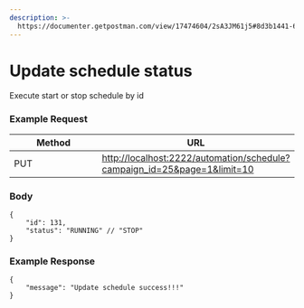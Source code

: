 ```yaml
---
description: >-
  https://documenter.getpostman.com/view/17474604/2sA3JM61j5#8d3b1441-62e2-4d0e-9299-6791b0a9d860
---
```


# Update schedule status

Execute start or stop schedule by id

### **Example Request** <a href="#example-request-1" id="example-request-1"></a>

<table><thead><tr><th width="145">Method</th><th>URL</th></tr></thead><tbody><tr><td>PUT</td><td><a href="http://localhost:2222/automation/schedule?campaign_id=25&#x26;page=1&#x26;limit=10">http://localhost:2222/automation/schedule?campaign_id=25&#x26;page=1&#x26;limit=10</a></td></tr></tbody></table>

### Body <a href="#params" id="params"></a>

```
{
    "id": 131,
    "status": "RUNNING" // "STOP"
}
```

### **Example Response** <a href="#id-3.-example-response" id="id-3.-example-response"></a>

```
{
    "message": "Update schedule success!!!"
}
```
